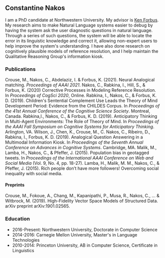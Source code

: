 ## Constantine Nakos

I am a PhD candidate at Northwestern University.  My advisor is [Ken Forbus](https://www.qrg.northwestern.edu/).  My research aims to make Natural Language systems easier to debug by having the system ask the user diagnostic questions in natural language.  Through a series of such questions, the system will be able to locate the error in its linguistic knowledge and correct it, allowing non-expert users to help improve the system's understanding.  I have also done research on cognitively plausible models of reference resolution, and I help maintain the Qualitative Reasoning Group's information kiosk.

### Publications

Crouse, M., Nakos, C., Abdelaziz, I. & Forbus, K. (2021). Neural Analogical matching. *Proceedings of AAAI 2021*.
Nakos, C., Rabkina, I., Hill, S., & Forbus, K. (2020) Corrective Processes in Modeling Reference Resolution. In *Proceedings of CogSci 2020*, Online.
Rabkina, I., Nakos, C., & Forbus, K. D. (2019). Children's Sentential Complement Use Leads the Theory of Mind Development Period: Evidence from the CHILDES Corpus. In *Proceedings of the 41st Annual Conference of the Cognitive Science Society*. Montreal, Canada.
Rabkina,I., Nakos, C., & Forbus, K. D. (2019). Anticipatory Thinking in Multi-Agent Environments: The Role of Theory of Mind. In *Proceedings of the AAAI Fall Symposium on Cognitive Systems for Anticipatory Thinking*. Arlington, VA.
Wilson, J., Chen, K., Crouse, M., C. Nakos, C., Ribeiro, D., Rabkina, I., Forbus, K. D. (2019). Analogical Question Answering in a Multimodal Information Kiosk. In *Proceedings of the Seventh Annual Conference on Advances in Cognitive Systems*. Cambridge, MA.
Malik, M., Lamba, H., Nakos, C., & Pfeffer, J. (2015). Population bias in geotagged tweets. In *Proceedings of the International AAAI Conference on Web and Social Media* (Vol. 9, No. 4, pp. 18-27).
Lamba, H., Malik, M. M., Nakos, C., & Pfeffer, J. (2015). Rich people don’t have more followers! Overcoming social inequality with social media.

#### Preprints

Crouse, M., Fokoue, A., Chang, M., Kapanipathi, P., Musa, R., Nakos, C., ... & Witbrock, M. (2019). High-Fidelity Vector Space Models of Structured Data. arXiv preprint arXiv:1901.02565.

### Education

- 2016-Present: Northwestern University, Doctorate in Computer Science
- 2014-2016: Carnegie Mellon University, Master's in Language Technologies
- 2010-2014: Princeton University, AB in Computer Science, Certificate in Linguistics
